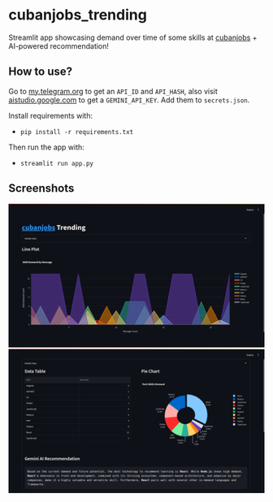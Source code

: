 # cubanjobs_trending

Streamlit app showcasing demand over time of some skills at <a href="https://t.me/cubanjobs">cubanjobs</a> + AI-powered recommendation!

## How to use?
Go to <a href="https://my.telegram.org">my.telegram.org</a> to get an `API_ID` and `API_HASH`, also visit <a href="https://aistudio.google.com/">aistudio.google.com</a> to get a `GEMINI_API_KEY`.
Add them to `secrets.json`.

Install requirements with:<br>
- `pip install -r requirements.txt`

Then run the app with:<br>
- `streamlit run app.py`

## Screenshots
![Screenshot_1.png](Screenshot_1.png)
![Screenshot_2.png](Screenshot_2.png)
